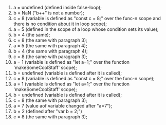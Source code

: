 1. a = undefined (defined inside false-loop);
2. b = NaN ("b++" is not a number);
3. c = 8 (variable is defined as "const c = 8;" over the func-n scope and there is no condition about it in loop scope);
4. a = 5 (defined in the scope of a loop whose condition sets its value);
5. b = 4 (the same);
6. c = 8 (the same with paragraph 3);
7. a = 5 (the same with paragraph 4);
8. b = 4 (the same with paragraph 4);
9. c = 8 (the same with paragraph 3);
10. a = 1 (variable is defined as "let a=1;" over the function 'makeSomeCoolStaff' scope);
11. b = undefined (variable is defined after it is called);
12. c = 8 (variable is defined as "const c = 8;" over the func-n scope);
13. a = 1 (variable is defined as "let a=1;" over the function 'makeSomeCoolStaff' scope);
14. b = undefined (variable is defined after it is called);
15. c = 8 (the same with paragraph 3);
16. a = 7 (value aof variable changed after "a=7");
17. b = 2 (defined after "var b = 2;")
18. c = 8 (the same with paragraph 3);
